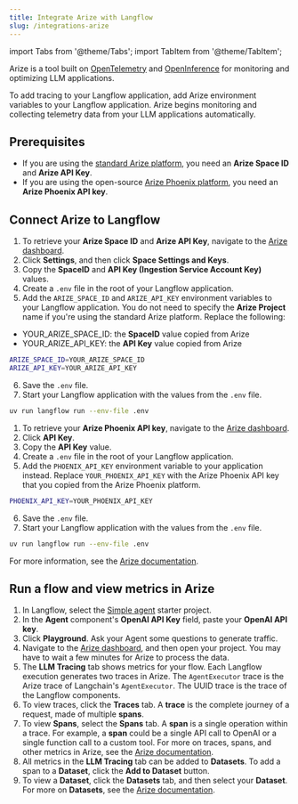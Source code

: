 ```yaml
---
title: Integrate Arize with Langflow
slug: /integrations-arize
---
```


import Tabs from '@theme/Tabs';
import TabItem from '@theme/TabItem';

Arize is a tool built on [OpenTelemetry](https://opentelemetry.io/) and [OpenInference](https://docs.arize.com/phoenix/reference/open-inference) for monitoring and optimizing LLM applications.

To add tracing to your Langflow application, add Arize environment variables to your Langflow application.
Arize begins monitoring and collecting telemetry data from your LLM applications automatically.

## Prerequisites

* If you are using the [standard Arize platform](https://docs.arize.com/arize), you need an **Arize Space ID** and **Arize API Key**.
* If you are using the open-source [Arize Phoenix platform](https://docs.arize.com/phoenix), you need an **Arize Phoenix API key**.

## Connect Arize to Langflow

<Tabs>
  <TabItem value="Arize Platform" label="Arize Platform" default>

1. To retrieve your **Arize Space ID** and **Arize API Key**, navigate to the [Arize dashboard](https://app.arize.com/).
2. Click **Settings**, and then click **Space Settings and Keys**.
3. Copy the **SpaceID** and **API Key (Ingestion Service Account Key)** values.
4. Create a `.env` file in the root of your Langflow application.
5. Add the `ARIZE_SPACE_ID` and `ARIZE_API_KEY` environment variables to your Langflow application.
You do not need to specify the **Arize Project** name if you're using the standard Arize platform.
Replace the following:

* YOUR_ARIZE_SPACE_ID: the **SpaceID** value copied from Arize
* YOUR_ARIZE_API_KEY: the **API Key** value copied from Arize

```bash
ARIZE_SPACE_ID=YOUR_ARIZE_SPACE_ID
ARIZE_API_KEY=YOUR_ARIZE_API_KEY
```
6. Save the `.env` file.
7. Start your Langflow application with the values from the `.env` file.
```bash
uv run langflow run --env-file .env
```
  </TabItem>
  <TabItem value="Arize Phoenix" label="Arize Phoenix">

1. To retrieve your **Arize Phoenix API key**, navigate to the [Arize dashboard](https://app.phoenix.arize.com/).
2. Click **API Key**.
3. Copy the **API Key** value.
4. Create a `.env` file in the root of your Langflow application.
5. Add the `PHOENIX_API_KEY` environment variable to your application instead.
Replace `YOUR_PHOENIX_API_KEY` with the Arize Phoenix API key that you copied from the Arize Phoenix platform.

```bash
PHOENIX_API_KEY=YOUR_PHOENIX_API_KEY
```

6. Save the `.env` file.
7. Start your Langflow application with the values from the `.env` file.
```bash
uv run langflow run --env-file .env
```
  </TabItem>
</Tabs>

For more information, see the [Arize documentation](https://docs.arize.com/phoenix/tracing/integrations-tracing/langflow#go-to-arize-phoenix).

## Run a flow and view metrics in Arize

1. In Langflow, select the [Simple agent](/docs/simple-agent) starter project.
2. In the **Agent** component's **OpenAI API Key** field, paste your **OpenAI API key**.
3. Click **Playground**.
Ask your Agent some questions to generate traffic.
4. Navigate to the [Arize dashboard](https://app.arize.com/), and then open your project.
You may have to wait a few minutes for Arize to process the data.
5. The **LLM Tracing** tab shows metrics for your flow.
Each Langflow execution generates two traces in Arize.
The `AgentExecutor` trace is the Arize trace of Langchain's `AgentExecutor`. The UUID trace is the trace of the Langflow components.
6. To view traces, click the **Traces** tab.
A **trace** is the complete journey of a request, made of multiple **spans**.
7. To view **Spans**, select the **Spans** tab.
A **span** is a single operation within a trace. For example, a **span** could be a single API call to OpenAI or a single function call to a custom tool.
For more on traces, spans, and other metrics in Arize, see the [Arize documentation](https://docs.arize.com/arize/llm-tracing/tracing).
8. All metrics in the **LLM Tracing** tab can be added to **Datasets**.
To add a span to a **Dataset**, click the **Add to Dataset** button.
9. To view a **Dataset**, click the **Datasets** tab, and then select your **Dataset**.
For more on **Datasets**, see the [Arize documentation](https://docs.arize.com/arize/llm-datasets-and-experiments/datasets-and-experiments).